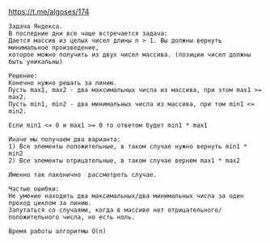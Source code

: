 https://t.me/algoses/174

    Задача Яндекса. 
    В последние дни все чаще встречается задача: 
    Дается массив из целых чисел длины n > 1. Вы должны вернуть минимальное произведение, 
    которое можно получить из двух чисел массива. (позиции чисел должны быть уникальны) 
    
    Решение: 
    Конечно нужно решать за линию.
    Пусть max1, max2 - два максимальных числа из массива, при этом max1 >= max2.  
    Пусть min1, min2 - два минимальных числа из массива, при том min1 <= min2.
    
    Если min1 <= 0 и max1 >= 0 то ответом будет min1 * max1
    
    Иначе мы получаем два варианта:
    1) Все элементы положительные, в таком случае нужно вернуть min1 * min2
    2) Все элементы отрицательные, в таком случае вернем max1 * max2
     
    Именно так лаконично  рассмотреть случае.
    
    Частые ошибки: 
    Не умение находить два максимальных/два минимальных числа за один проход циклом за линию. 
    Запутаться со случаями, когда в массиве нет отрицательного/положительного числа, но есть ноль. 
    
    Время работы алгоритмы O(n)

